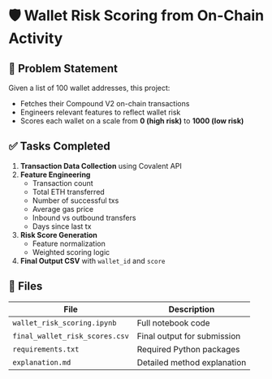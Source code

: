 # 🛡️ Wallet Risk Scoring from On-Chain Activity

## 📌 Problem Statement

Given a list of 100 wallet addresses, this project:
- Fetches their Compound V2 on-chain transactions
- Engineers relevant features to reflect wallet risk
- Scores each wallet on a scale from **0 (high risk)** to **1000 (low risk)**

## ✅ Tasks Completed

1. **Transaction Data Collection** using Covalent API  
2. **Feature Engineering**  
   - Transaction count
   - Total ETH transferred
   - Number of successful txs
   - Average gas price
   - Inbound vs outbound transfers
   - Days since last tx
3. **Risk Score Generation**
   - Feature normalization
   - Weighted scoring logic
4. **Final Output CSV** with `wallet_id` and `score`

## 📁 Files

| File                          | Description                           |
|-------------------------------|---------------------------------------|
| `wallet_risk_scoring.ipynb`   | Full notebook code                    |
| `final_wallet_risk_scores.csv`| Final output for submission           |
| `requirements.txt`            | Required Python packages              |
| `explanation.md`              | Detailed method explanation           |
